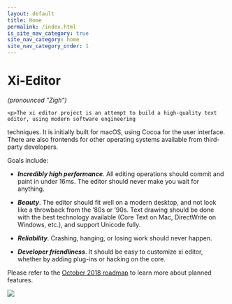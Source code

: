 ```yaml
---
layout: default
title: Home
permalink: /index.html
is_site_nav_category: true
site_nav_category: home
site_nav_category_order: 1
---
```


<div class="mdl-grid docs-content-wrapper mdl-grid--no-spacing">
  <div class="mdl-cell mdl-cell--6-col">
    <h1>Xi-Editor</h1>
    <p><em>(pronounced "Zigh")</em></p>

    <p>The xi editor project is an attempt to build a high-quality text editor, using modern software engineering
techniques. It is initially built for macOS, using Cocoa for the user interface. There are also frontends for
other operating systems available from third-party developers.</p>

<p>Goals include:</p>

<ul>
<li><p><strong><em>Incredibly high performance</em></strong>. All editing operations should commit and paint
in under 16ms. The editor should never make you wait for anything.</p></li>

<li><p><strong><em>Beauty</em></strong>. The editor should fit well on a modern desktop, and not look like a
throwback from the ’80s or ’90s. Text drawing should be done with the best
technology available (Core Text on Mac, DirectWrite on Windows, etc.), and
support Unicode fully.</p></li>

<li><p><strong><em>Reliability</em></strong>. Crashing, hanging, or losing work should never happen.</p></li>

<li><p><strong><em>Developer friendliness</em></strong>. It should be easy to customize xi editor, whether
by adding plug-ins or hacking on the core.</p></li>
</ul>

<p>Please refer to the <a href="https://github.com/xi-editor/xi-editor/issues/937">October 2018 roadmap</a>
to learn more about planned features.</p>

  </div>

  <div class="mdl-cell mdl-cell--6-col">
      <img src="{{ site.baseurl }}/assets/home.png"/>
  </div>
</div>
